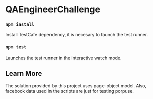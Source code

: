 # QAEngineerChallenge

### `npm install`
Install TestCafe dependency, it is necesary to launch the test runner.

### `npm test`
Launches the test runner in the interactive watch mode.

## Learn More
The solution provided by this project uses page-object model. Also, facebook data used in the scripts are just for testing porpuse.
